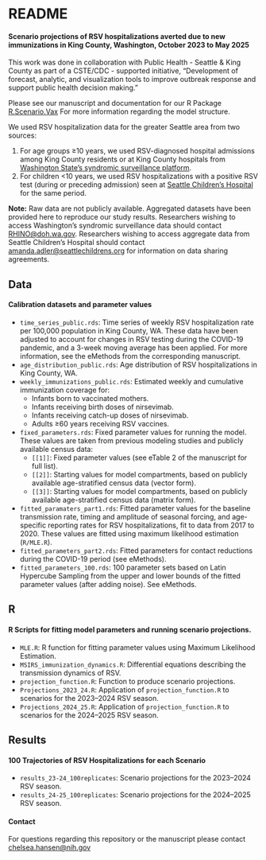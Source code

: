 README
================

#### Scenario projections of RSV hospitalizations averted due to new immunizations in King County, Washington, October 2023 to May 2025

This work was done in collaboration with Public Health - Seattle & King
County as part of a CSTE/CDC - supported initiative, “Development of
forecast, analytic, and visualization tools to improve outbreak response
and support public health decision making.”

Please see our manuscript and documentation for our R Package
[R.Scenario.Vax](https://chelsea-hansen.github.io/R.Scenario.Vax/) For
more information regarding the model structure.

We used RSV hospitalization data for the greater Seattle area from two
sources:

1.  For age groups ≥10 years, we used RSV-diagnosed hospital admissions
    among King County residents or at King County hospitals from
    [Washington State’s syndromic surveillance
    platform](https://doh.wa.gov/public-health-provider-resources/healthcare-professions-and-facilities/data-exchange/syndromic-surveillance-rhino).
2.  For children \<10 years, we used RSV hospitalizations with a
    positive RSV test (during or preceding admission) seen at [Seattle
    Children’s Hospital](https://www.seattlechildrens.org/) for the same
    period.

**Note:** Raw data are not publicly available. Aggregated datasets have
been provided here to reproduce our study results. Researchers wishing
to access Washington’s syndromic surveillance data should contact
[RHINO@doh.wa.gov](RHINO@doh.wa.gov). Researchers wishing to access
aggregate data from Seattle Children’s Hospital should contact
[amanda.adler@seattlechildrens.org](amanda.adler@seattlechildrens.org)
for information on data sharing agreements.

## Data

#### Calibration datasets and parameter values

- `time_series_public.rds`: Time series of weekly RSV hospitalization
  rate per 100,000 population in King County, WA. These data have been
  adjusted to account for changes in RSV testing during the COVID-19
  pandemic, and a 3-week moving average has been applied. For more
  information, see the eMethods from the corresponding manuscript.
- `age_distribution_public.rds`: Age distribution of RSV
  hospitalizations in King County, WA.
- `weekly_immunizations_public.rds`: Estimated weekly and cumulative
  immunization coverage for:
  - Infants born to vaccinated mothers.
  - Infants receiving birth doses of nirsevimab.
  - Infants receiving catch-up doses of nirsevimab.
  - Adults ≥60 years receiving RSV vaccines.
- `fixed_parameters.rds`: Fixed parameter values for running the model.
  These values are taken from previous modeling studies and publicly
  available census data:
  - `[[1]]`: Fixed parameter values (see eTable 2 of the manuscript for
    full list).
  - `[[2]]`: Starting values for model compartments, based on publicly
    available age-stratified census data (vector form).
  - `[[3]]`: Starting values for model compartments, based on publicly
    available age-stratified census data (matrix form).
- `fitted_paramaters_part1.rds`: Fitted parameter values for the
  baseline transmission rate, timing and amplitude of seasonal forcing,
  and age-specific reporting rates for RSV hospitalizations, fit to data
  from 2017 to 2020. These values are fitted using maximum likelihood
  estimation (`R/MLE.R`).
- `fitted_parameters_part2.rds`: Fitted parameters for contact
  reductions during the COVID-19 period (see eMethods).
- `fitted_parameters_100.rds`: 100 parameter sets based on Latin
  Hypercube Sampling from the upper and lower bounds of the fitted
  parameter values (after adding noise). See eMethods.

## R

#### R Scripts for fitting model parameters and running scenario projections.

- `MLE.R`: R function for fitting parameter values using Maximum
  Likelihood Estimation.
- `MSIRS_immunization_dynamics.R`: Differential equations describing the
  transmission dynamics of RSV.
- `projection_function.R`: Function to produce scenario projections.
- `Projections_2023_24.R`: Application of `projection_function.R` to
  scenarios for the 2023–2024 RSV season.
- `Projections_2024_25.R`: Application of `projection_function.R` to
  scenarios for the 2024–2025 RSV season.

## Results

#### 100 Trajectories of RSV Hospitalizations for each Scenario

- `results_23-24_100replicates`: Scenario projections for the 2023–2024
  RSV season.
- `results_24-25_100replicates`: Scenario projections for the 2024–2025
  RSV season.

#### Contact

For questions regarding this repository or the manuscript please contact
[chelsea.hansen@nih.gov](chelsea.hansen@nih.gov)
